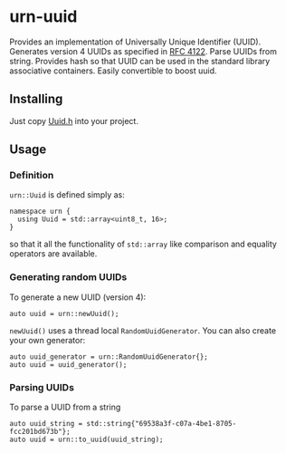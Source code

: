 # urn-uuid

Provides an implementation of Universally Unique Identifier (UUID).
Generates version 4 UUIDs as specified in [RFC 4122](https://www.ietf.org/rfc/rfc4122.txt). 
Parse UUIDs from string. 
Provides hash so that UUID can be used in the standard library associative containers.
Easily convertible to boost uuid.

## Installing

Just copy [Uuid.h](Uuid/Uuid.h) into your project.

## Usage

### Definition ###

`urn::Uuid` is defined simply as:
```
namespace urn {
  using Uuid = std::array<uint8_t, 16>;
}
```
so that it all the functionality of `std::array` 
like comparison and equality operators are available. 

### Generating random UUIDs

To generate a new UUID (version 4):

```
auto uuid = urn::newUuid();
```
`newUuid()` uses a thread local `RandomUuidGenerator`. You can also create your own generator:

```
auto uuid_generator = urn::RandomUuidGenerator{};
auto uuid = uuid_generator();
```

### Parsing UUIDs

To parse a UUID from a string

```
auto uuid_string = std::string{"69538a3f-c07a-4be1-8705-fcc201bd673b"};
auto uuid = urn::to_uuid(uuid_string);
```
